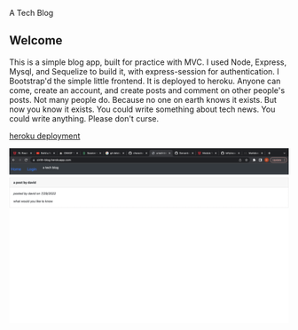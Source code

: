 A Tech Blog

## Welcome

This is a simple blog app, built for practice with MVC. I used Node, Express,
Mysql, and Sequelize to build it, with express-session for authentication. I
Bootstrap'd the simple little frontend. It is deployed to heroku. Anyone can
come, create an account, and create posts and comment on other people's posts.
Not many people do. Because no one on earth knows it exists. But now you know it
exists. You could write something about tech news. You could write anything.
Please don't curse.

[heroku deployment](https://cirith-blog.herokuapp.com/)

![screen](screen.png)

